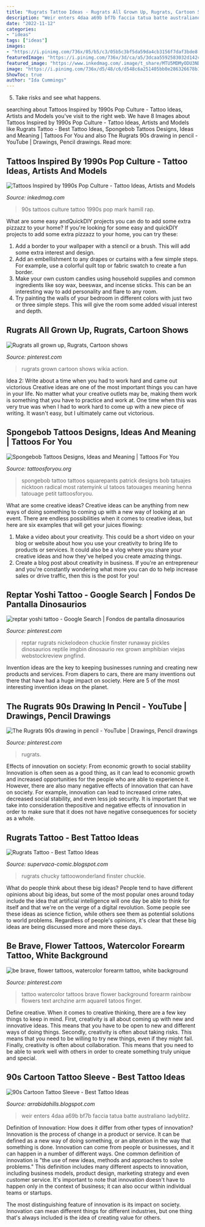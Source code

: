 ```yaml
---
title: "Rugrats Tattoo Ideas - Rugrats All Grown Up, Rugrats, Cartoon Shows"
description: "Weir enters 4daa a69b bf7b faccia tatua batte australiano ladyblitz"
date: "2022-11-12"
categories:
- "ideas"
tags: ["ideas"]
images:
- "https://i.pinimg.com/736x/05/b5/c3/05b5c3bf5da59da4cb3156f7daf3bde8.jpg"
featuredImage: "https://i.pinimg.com/736x/3d/ca/a5/3dcaa5592583032d142c18c4e32c995d.jpg"
featured_image: "https://www.inkedmag.com/.image/t_share/MTU5MDMyODU3NDU2NTUxNTcz/90s-rap.jpg"
image: "https://i.pinimg.com/736x/d5/48/c6/d548c6a251405bb0e286326678b1e269--s-nickelodeon-cartoon-tattoos.jpg"
ShowToc: true
author: "Ida Cummings"
---
```



5. Take risks and see what happens.

	

		
searching about Tattoos Inspired by 1990s Pop Culture - Tattoo Ideas, Artists and Models you've visit to the right web. We have 8 Images about Tattoos Inspired by 1990s Pop Culture - Tattoo Ideas, Artists and Models like Rugrats Tattoo - Best Tattoo Ideas, Spongebob Tattoos Designs, Ideas and Meaning | Tattoos For You and also The Rugrats 90s drawing in pencil - YouTube | Drawings, Pencil drawings. Read more:
		
    
## Tattoos Inspired By 1990s Pop Culture - Tattoo Ideas, Artists And Models

<img loading=lazy src="https://www.inkedmag.com/.image/t_share/MTU5MDMyODU3NDU2NTUxNTcz/90s-rap.jpg" onerror="this.onerror=null;this.src='https://tse3.mm.bing.net/th?id=OIP.p-nehDN37KlP9N6SwCl5ugHaHa&amp;pid=15.1';" alt="Tattoos Inspired by 1990s Pop Culture - Tattoo Ideas, Artists and Models">

_Source: inkedmag.com_

>90s tattoos culture tattoo 1990s pop mark hamill rap. 

	

What are some easy andQuickDIY projects you can do to add some extra pizzazz to your home?
If you're looking for some easy and quickDIY projects to add some extra pizzazz to your home, you can try these:
1. Add a border to your wallpaper with a stencil or a brush. This will add some extra interest and design.
2. Add an embellishment to any drapes or curtains with a few simple steps. For example, use a colorful quilt top or fabric swatch to create a fun border.
3. Make your own custom candles using household supplies and common ingredients like soy wax, beeswax, and incense sticks. This can be an interesting way to add personality and flare to any room.
4. Try painting the walls of your bedroom in different colors with just two or three simple steps. This will give the room some added visual interest and depth.

    
## Rugrats All Grown Up, Rugrats, Cartoon Shows

<img loading=lazy src="https://i.pinimg.com/originals/77/44/9d/77449d972ef30c972dd56fbf3edb71bb.png" onerror="this.onerror=null;this.src='https://tse4.mm.bing.net/th?id=OIP.NfrTAWaVKDlp0vuHEOwfNwHaFg&amp;pid=15.1';" alt="Rugrats all grown up, Rugrats, Cartoon shows">

_Source: pinterest.com_

>rugrats grown cartoon shows wikia action. 

	

Idea 2: Write about a time when you had to work hard and came out victorious
Creative ideas are one of the most important things you can have in your life. No matter what your creative outlets may be, making them work is something that you have to practice and work at. One time when this was very true was when I had to work hard to come up with a new piece of writing. It wasn't easy, but I ultimately came out victorious.

    
## Spongebob Tattoos Designs, Ideas And Meaning | Tattoos For You

<img loading=lazy src="https://www.tattoosforyou.org/wp-content/uploads/2017/07/Images-of-Spongebob-Tattoo.jpg" onerror="this.onerror=null;this.src='https://tse4.mm.bing.net/th?id=OIP.1aGuZ4CxxtNsECkcoDk3ggHaFj&amp;pid=15.1';" alt="Spongebob Tattoos Designs, Ideas and Meaning | Tattoos For You">

_Source: tattoosforyou.org_

>spongebob tattoo tattoos squarepants patrick designs bob tatuajes nicktoon radical most ratemyink ul tatoos tatouages meaning henna tatouage petit tattoosforyou. 

	

What are some creative ideas?
Creative ideas can be anything from new ways of doing something to coming up with a new way of looking at an event. There are endless possibilities when it comes to creative ideas, but here are six examples that will get your juices flowing: 
1. Make a video about your creativity. This could be a short video on your blog or website about how you use your creativity to bring life to products or services. It could also be a vlog where you share your creative ideas and how they've helped you create amazing things. 
2. Create a blog post about creativity in business. If you're an entrepreneur and you're constantly wondering what more you can do to help increase sales or drive traffic, then this is the post for you!

    
## Reptar Yoshi Tattoo - Google Search | Fondos De Pantalla Dinosaurios

<img loading=lazy src="https://i.pinimg.com/736x/d5/48/c6/d548c6a251405bb0e286326678b1e269--s-nickelodeon-cartoon-tattoos.jpg" onerror="this.onerror=null;this.src='https://tse3.mm.bing.net/th?id=OIP.B45fotGlhABrGenpOLHg-QDSEp&amp;pid=15.1';" alt="reptar yoshi tattoo - Google Search | Fondos de pantalla dinosaurios">

_Source: pinterest.com_

>reptar rugrats nickelodeon chuckie finster runaway pickles dinosaurios reptile imgbin dinosaurio rex grown amphibian viejas webstockreview pngfind. 

	

Invention ideas are the key to keeping businesses running and creating new products and services. From diapers to cars, there are many inventions out there that have had a huge impact on society. Here are 5 of the most interesting invention ideas on the planet.

    
## The Rugrats 90s Drawing In Pencil - YouTube | Drawings, Pencil Drawings

<img loading=lazy src="https://i.pinimg.com/736x/3d/ca/a5/3dcaa5592583032d142c18c4e32c995d.jpg" onerror="this.onerror=null;this.src='https://tse1.mm.bing.net/th?id=OIP.8-ju8X9n_-wQW9J7toCtHQHaFj&amp;pid=15.1';" alt="The Rugrats 90s drawing in pencil - YouTube | Drawings, Pencil drawings">

_Source: pinterest.com_

>rugrats. 

	

Effects of innovation on society: From economic growth to social stability
Innovation is often seen as a good thing, as it can lead to economic growth and increased opportunities for the people who are able to experience it. However, there are also many negative effects of innovation that can have on society. For example, innovation can lead to increased crime rates, decreased social stability, and even less job security. It is important that we take into consideration thepositive and negative effects of innovation in order to make sure that it does not have negative consequences for society as a whole.

    
## Rugrats Tattoo - Best Tattoo Ideas

<img loading=lazy src="https://i.pinimg.com/originals/8b/a2/09/8ba2099e2a38c727b14aae8ac450c0b4.jpg" onerror="this.onerror=null;this.src='https://tse4.mm.bing.net/th?id=OIP.qKszkPRTPWLqRXHlHSwYPwHaHh&amp;pid=15.1';" alt="Rugrats Tattoo - Best Tattoo Ideas">

_Source: supervaca-comic.blogspot.com_

>rugrats chucky tattoowonderland finster chuckie. 

	

What do people think about these big ideas?
People tend to have different opinions about big ideas, but some of the most popular ones around today include the idea that artificial intelligence will one day be able to think for itself and that we're on the verge of a digital revolution. Some people see these ideas as science fiction, while others see them as potential solutions to world problems. Regardless of people's opinions, it's clear that these big ideas are being discussed more and more these days.

    
## Be Brave, Flower Tattoos, Watercolor Forearm Tattoo, White Background

<img loading=lazy src="https://i.pinimg.com/736x/05/b5/c3/05b5c3bf5da59da4cb3156f7daf3bde8.jpg" onerror="this.onerror=null;this.src='https://tse3.mm.bing.net/th?id=OIP.NgoYkGrwopWoDlbF66TuWgHaJQ&amp;pid=15.1';" alt="be brave, flower tattoos, watercolor forearm tattoo, white background">

_Source: pinterest.com_

>tattoo watercolor tattoos brave flower background forearm rainbow flowers text archzine arm aquarell tatoos finger. 

	

Define creative.
When it comes to creative thinking, there are a few key things to keep in mind. First, creativity is all about coming up with new and innovative ideas. This means that you have to be open to new and different ways of doing things. Secondly, creativity is often about taking risks. This means that you need to be willing to try new things, even if they might fail. Finally, creativity is often about collaboration. This means that you need to be able to work well with others in order to create something truly unique and special.

    
## 90s Cartoon Tattoo Sleeve - Best Tattoo Ideas

<img loading=lazy src="https://i.pinimg.com/originals/4f/84/94/4f849477b20e01c46096cddeb73a3ebb.jpg" onerror="this.onerror=null;this.src='https://tse4.mm.bing.net/th?id=OIP.39FCU85nJYnBnGLawmOnWAHaJ8&amp;pid=15.1';" alt="90s Cartoon Tattoo Sleeve - Best Tattoo Ideas">

_Source: arrabidahills.blogspot.com_

>weir enters 4daa a69b bf7b faccia tatua batte australiano ladyblitz. 

	

Definition of Innovation: How does it differ from other types of innovation?
Innovation is the process of change in a product or service. It can be defined as a new way of doing something, or an alteration in the way that something is done. Innovation can come from people or businesses, and it can happen in a number of different ways. 
One common definition of innovation is "the use of new ideas, methods and approaches to solve problems." This definition includes many different aspects to innovation, including business models, product design, marketing strategy and even customer service. It's important to note that innovation doesn't have to happen only in the context of business; it can also occur within individual teams or startups. 

The most distinguishing feature of innovation is its impact on society. Innovation can mean different things for different industries, but one thing that's always included is the idea of creating value for others.

